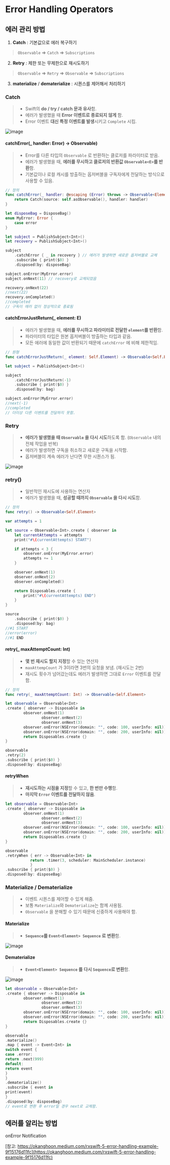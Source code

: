 # Error Handling Operators

## 에러 관리 방법

1. **Catch** : 기본값으로 에러 복구하기

> `Observable` => `Catch` => `Subscriptions`

2. **Retry** : 제한 또는 무제한으로 재시도하기

> `Observable` => `Retry` => `Observable` => `Subscriptions`

3. **materialize** / **dematerialize** : 시퀀스를 제어해서 처리하기



### Catch

> * Swift의 **do / try / catch 문과 유사**함.
> * 에러가 발생했을 때 **Error 이벤트로 종료되지 않게** 함. 
> * Error 이벤트 **대신 특정 이벤트를 발생**시키고 `Complete` 시킴. 

![image](https://user-images.githubusercontent.com/12438429/112963070-fa3c5a00-9181-11eb-92a6-4c0910b18621.png)



#### catchError(_ handler: Error) -> Observable<E>) 

> * Error를 다른 타입의 `Observable` 로 반환하는 클로저를 파라미터로 받음. 
> * 에러가 발생했을 때, **에러를 무시하고 클로저의 반환값 `Observable<E>`를 반환**함.
> * 기본값이나 로컬 캐시를 방출하는 옵저버블을 구독자에게 전달하는 방식으로 사용할 수 있음.

```swift
// 정의
func catchError(_ handler: @escaping (Error) throws -> Observable<Element>) -> Observable<Element> {
    return Catch(source: self.asObservable(), handler: handler)
}

let disposeBag = DisposeBag()
enum MyError: Error {
    case error
}

let subject = PublishSubject<Int>()
let recovery = PublishSubject<Int>()

subject
    .catchError { _ in recovery } // 에러가 발생하면 새로운 옵저버블로 교체
    .subscribe { print($0) }
    .disposed(by: disposeBag)

subject.onError(MyError.error)
subject.onNext(11) // recovery로 교체되었음

recovery.onNext(22)
//next(22)
recovery.onCompleted()
//completed
// 구독이 에러 없이 정상적으로 종료됨
```



#### catchErrorJustReturn(_ element: E)

> * 에러가 발생했을 때, **에러를 무시하고 파라미터로 전달한  `element`를 반환**함. 
> * 파라미터의 타입은 원본 옵저버블이 방출하는 타입과 같음.
> * 모든 에러에 동일한 값이 반환되기 때문에  `catchError` 에 비해 제한적임. 

```swift
// 원형
func catchErrorJustReturn(_ element: Self.Element) -> Observable<Self.Element>

let subject = PublishSubject<Int>()

subject
    .catchErrorJustReturn(-1)
    .subscribe { print($0) }
    .disposed(by: bag)

subject.onError(MyError.error)
//next(-1)
//completed
// 더이상 다른 이벤트를 전달하지 못함. 
```



### Retry

> * **에러가 발생했을 때 `Observable` 을 다시 시도**하도록 함. (`Observable` 내의 전체 작업을 반복)
> * 에러가 발생하면 구독을 취소하고 새로운 구독을 시작함. 
> * 옵저버블이 계속 에러가 난다면 무한 시퀀스가 됨. 

![image](https://user-images.githubusercontent.com/12438429/112965390-31ac0600-9184-11eb-8bec-58e39f0abe91.png)



### retry() 

> * 일반적인 재시도에 사용하는 연산자
> * 에러가 발생했을 때, **성공할 때까지 `Observable` 을 다시 시도**함. 

```swift 
// 정의
func retry() -> Observable<Self.Element>

var attempts = 1

let source = Observable<Int>.create { observer in
    let currentAttempts = attempts
    print("#\(currentAttempts) START")

    if attempts < 3 {
        observer.onError(MyError.error)
        attempts += 1
    }

    observer.onNext(1)
    observer.onNext(2)
    observer.onCompleted()

    return Disposables.create {
        print("#\(currentAttempts) END")
    }
}

source
    .subscribe { print($0) }
    .disposed(by: bag)
//#1 START
//error(error)
//#1 END

```



#### retry(_ maxAttemptCount: Int)

> * **몇 번 재시도 할지 지정**할 수 있는 연산자
> * `maxAttempCount` 가 3이라면 3번의 요청을 보냄. (재시도는 2번)
> * 재시도 횟수가 넘어갔는데도 에러가 발생하면 그대로 `Error` 이벤트를 전달함. 

```swift
// 정의
func retry(_ maxAttemptCount: Int) -> Observable<Self.Element>

let observable = Observable<Int>
.create { observer -> Disposable in 
        observer.onNext(1)
                observer.onNext(2)
                observer.onNext(3)
        observer.onError(NSError(domain: "", code: 100, userInfo: nil)) 
        observer.onError(NSError(domain: "", code: 200, userInfo: nil))
        return Disposables.create {} 
}

observable
.retry(2)
.subscribe { print($0) }
.disposed(by: disposeBag)
```



#### retryWhen

> * **재시도하는 시점을 지정**할 수 있고, **한 번만 수행**함. 
> * **마지막 `Error` 이벤트를 전달하지 않음**.

```swift
let observable = Observable<Int>
.create { observer -> Disposable in 
        observer.onNext(1)
                observer.onNext(2)
                observer.onNext(3)
        observer.onError(NSError(domain: "", code: 100, userInfo: nil)) 
        observer.onError(NSError(domain: "", code: 200, userInfo: nil))
        return Disposables.create {} 
}

observable
.retryWhen { err -> Observable<Int> in 
           return .timer(3, scheduler: MainScheduler.instance) 
           }
.subscribe { print($0) }
.disposed(by: disposeBag)
```



### Materialize / Dematerialize 

> * 이벤트 시퀀스를 제어할 수 있게 해줌.
> * 보통 `Materialize`와 `Dematerialize`는 함께 사용됨.
> * `Observable` 을 분해할 수 있기 때문에 신중하게 사용해야 함. 



#### Materialize

> * **`Sequence`를 `Event<Element> Sequence` 로 변환**함.

![image](https://user-images.githubusercontent.com/12438429/112970171-e1837280-9188-11eb-94ed-c376068dbcb4.png)



#### Dematerialize

> * **`Event<Element> Sequence`  를 다시 `Sequence`로 변환**함.

![image](https://user-images.githubusercontent.com/12438429/112970721-75edd500-9189-11eb-8e1f-7633cff08e77.png)

```swift
let observable = Observable<Int>
.create { observer -> Disposable in 
        observer.onNext(1)
                observer.onNext(2)
                observer.onNext(3)
        observer.onError(NSError(domain: "", code: 100, userInfo: nil)) 
        observer.onError(NSError(domain: "", code: 200, userInfo: nil))
        return Disposables.create {} 
}

observable
.materialize()
.map { event -> Event<Int> in 
switch event {
case .error: 
return .next(999)
default:
return event
}
}
.dematerialize()
.subscribe { event in 
print(event)
}
.disposed(by: disposeBag)
// event로 변환 후 error일 경우 next로 교체함.
```













## 에러를 알리는 방법

onError Notification 









































[참고: https://okanghoon.medium.com/rxswift-5-error-handling-example-9f15176d11fc](https://okanghoon.medium.com/rxswift-5-error-handling-example-9f15176d11fc)
